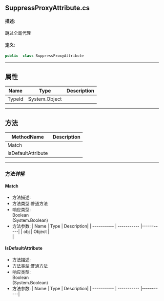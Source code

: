 ## SuppressProxyAttribute.cs 


#### 描述:


跳过全局代理


#### 定义: 
``` csharp
public  class SuppressProxyAttribute
```
---
## 属性 
| Name      | Type | Description|
| ----------- | ----------- |-----------|
|     TypeId |  System.Object |  |
---
## 方法 
| MethodName      | Description | 
| ----------- | ----------- |
| Match |  |
| IsDefaultAttribute |  |
---
### 方法详解 
####  Match
* 方法描述:<br> 
* 方法类型:普通方法
* 响应类型:<br> Boolean <br> (System.Boolean)
* 方法参数:
| Name      | Type | Description|
| ----------- | ----------- |-----------|
| obj | Object |<br> |
####  IsDefaultAttribute
* 方法描述:<br> 
* 方法类型:普通方法
* 响应类型:<br> Boolean <br> (System.Boolean)
* 方法参数:
| Name      | Type | Description|
| ----------- | ----------- |-----------|
